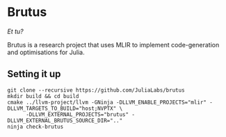 Brutus
======
*Et tu?*

Brutus is a research project that uses MLIR to implement code-generation and
optimisations for Julia. 


## Setting it up

```
git clone --recursive https://github.com/JuliaLabs/brutus
mkdir build && cd build
cmake ../llvm-project/llvm -GNinja -DLLVM_ENABLE_PROJECTS="mlir" -DLLVM_TARGETS_TO_BUILD="host;NVPTX" \
      -DLLVM_EXTERNAL_PROJECTS="brutus" -DLLVM_EXTERNAL_BRUTUS_SOURCE_DIR=".."
ninja check-brutus
```